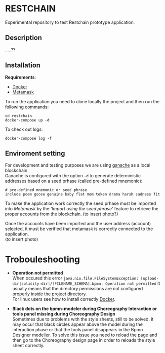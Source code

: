 # RESTCHAIN
Experimental repository to test Restchain prototype application.

## Description

.....??
## Installation
**Requirements**:

* [Docker](https://www.docker.com/) 
* [Metamask](https://metamask.io)

To run the application you need to clone locally the project and then run the following commands:

```
cd restchain
docker-compose up -d 
```

To check out logs:

```
docker-compose log -f
```

## Enviroment setting
For development and testing purposes we are using [ganache](https://github.com/trufflesuite/ganache-cli) as a local blockchain.  
Ganache is configured with the option `-d` to generate deterministic addresses based on a seed prhase (called pre-defined mnemonic):

```
# pre-defined mnemonic or seed phrase
include poem goose genuine baby flat mom token drama harsh sadness fit
```
To make the application work correctly the seed prhase must be imported into *Metamask* by the *'Import using the seed phrase'* feature to retrieve the proper accounts from the blockchain. (to insert photo?)

Once the accounts have been imported and the user address (account) selected, it must be verified that metamask is correctly connected to the application.  
(to insert photo)

# Trobouleshooting
* **Operation not permitted**  
When occured this error ```java.nio.file.FileSystemException: [upload-dir|solidity-dir]/[FILENAME_SCHEMA].bpmn: Operation not permitted```
it usually means that the directory permissions are not configured properly inside the project directory.  
For linux users see how to install correctly [Docker](https://docs.docker.com/engine/install/linux-postinstall/).

* **Black dots on the bpmn-modeler during Choreography Interaction or tools panel missing during Choreography Design**  
Sometimes due to problems with the style sheets, still to be solved, it may occur that black circles appear above the model during the interaction phase or that the tools panel disappears in the Bpmn Designer modeller.
To solve this issue you need to reload the page and then go to the Choreography design page in order to reloads the style sheet correctly.
